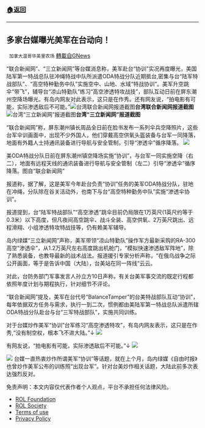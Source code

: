 ###  [:house:返回](README.md)
---


## 多家台媒曝光美军在台动向！
` 加拿大温哥华英里农场` [轉載自GNews](https://gnews.org/zh-hans/2505260/)

“联合新闻网”、“三立新闻网”等台媒消息称，美军赴台“协训”实况再度曝光，美国陆军第一特战总队驻冲绳特战中队所派遣ODA特战分队近期抵台,密集与台“陆军特战部队”、“高空特种勤务中队”实施空中、山地、水域“特战协训”。美军升空跳伞“带飞”，辅导台“凉山特勤队”练习“高空渗透特攻战技”，部队互动日前在屏东潮州空降场曝光。有岛内网友对此表示，这只是在作秀。还有网友说，“拍电影有可能，实际渗透敌后不可能。”![台湾联合新闻网报道截图](https://n.sinaimg.cn/sinakd20220510s/661/w553h108/20220510/6a5c-a882e2516fcbbfa485fe06571cc1ca96.png)**台湾联合新闻网报道截图**![台湾“三立新闻网”报道截图](https://n.sinaimg.cn/sinakd20220510s/650/w554h96/20220510/a95c-da6a75cefa38ccc497a35a0245df0894.png)**台湾“三立新闻网”报道截图**
 
“联合新闻网”称，屏东潮州镇长周品全日前在脸书发布一系列伞兵空降照片，这些台军伞训画面中，出现不少外国人，他们穿戴高空供氧头盔装备与台军一同降落，地面有外籍人士持通讯装备进行导航与安全管制，引导“渗透伞”循序降落。
 ![](https://n.sinaimg.cn/sinakd20220510s/240/w624h416/20220510/5eca-8baaaf3cca919e92ede3cbfbc46c058b.png) 

美ODA特战分队日前在屏东潮州镇空降场实施“协训”，与台军一同实施空降（右二），地面有远程天线的通讯装备进行导航与安全管制（左二）引导“渗透伞”循序降落。图自“联合新闻网”
 
报道称，据了解，这是美军今年赴台负责“协训”任务的美军ODA特战分队，驻地在冲绳，分队除在谷关活动外，也南下与台“高空特种勤务中队”实施“渗透伞协训”。
 
报道提到，台“陆军特战部队”“高空渗透”跳伞目前仍局限在1万英尺(1英尺约等于0.3米）以下高度，但凡夜间高空跳伞、战斗全装、高空供氧、2万英尺跳出、远程滑翔、小组渗透特攻特战技等，仍有赖美军辅导。
 
岛内绿媒“三立新闻网”声称，美军带领“凉山特勤队”操作军方最新采购的RA-300高空“渗透伞”，从1.2万英尺左右高度跳出机舱门，“模拟快速渗透敌军阵地”，除了熟悉装备，也教导最新的战术战法。报道援引专家分析声称，“在俄乌战争之际公开画面，等于是告诉中国（大陆），台美站在同一阵线”云云。
 
对此，台防务部门军事发言人孙立方10日声称，有关台美军事交流的既定行程都依照年度计划与期程执行，针对细节不评论。
 
“联合新闻网”提及，美军在台代号“BalanceTamper”的台美特战部队互动“协训”，每年依据双方任务与需求，执行一到二次，惯例都由美陆军第一特战总队派遣所辖ODA特战分队赴台与台“三军特战部队”，实施共同训练。
 
对于台媒炒作美军“协训”台军练习“高空渗透特攻”，有岛内网友表示，这只是在作秀,“没有制空权，根本飞不进大陆。”↓
 ![](https://n.sinaimg.cn/sinakd20220510s/33/w554h279/20220510/b829-92b78a82ac884eba0d1ec53beeb71eec.png) 

有网友说，“拍电影有可能，实际渗透敌后不可能。”↓
 ![](https://n.sinaimg.cn/sinakd20220510s/631/w554h77/20220510/3e11-ef16bdd4ede9c3e2e1a768e5b9e91d8e.png) 

 ![](https://n.sinaimg.cn/sinakd20220510s/614/w554h60/20220510/384d-b83dd4265f22a82265411e4a3d5aae34.png) 
台媒一直热衷炒作所谓美军“协训”等话题，就在上个月，岛内绿媒《自由时报》也曾炒作美军公布的训练照“出现台军”。针对台美炒作相关话题，大陆此前多次表达强烈反对。

免责声明：本文内容仅代表作者个人观点，平台不承担任何法律风险。
  
- [ROL Foundation](https://rolfoundation.org/)
- [ROL Society](https://rolsociety.org/)
- [Terms of use](https://gnews.org/terms-of-use-3/)
- [Privacy Policy](https://gnews.org/privacy-policy/)
